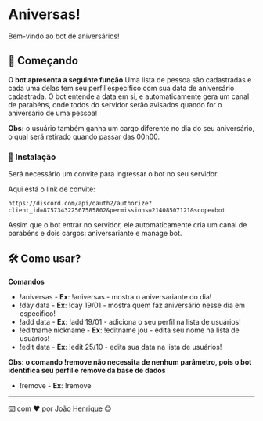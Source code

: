# Aniversas!

Bem-vindo ao bot de aniversários!

## 🚀 Começando

**O bot apresenta a seguinte função**
Uma lista de pessoa são cadastradas e cada uma delas tem seu perfil específico com sua data de aniversário cadastrada. O bot entende a data em si, e automaticamente gera um canal de parabéns, onde todos do servidor serão avisados quando for o aniversário de uma pessoa! 

**Obs:** o usuário também ganha um cargo diferente no dia do seu aniversário, o qual será retirado quando passar das 00h00.

### 🔧 Instalação

Será necessário um convite para ingressar o bot no seu servidor.

Aqui está o link de convite:

```
https://discord.com/api/oauth2/authorize?client_id=875734322567585802&permissions=21408507121&scope=bot
```

Assim que o bot entrar no servidor, ele automaticamente cria um canal de parabéns e dois cargos: aniversariante e manage bot.

## 🛠️ Como usar?

**Comandos**
* !aniversas - **Ex**: !aniversas - mostra o aniversariante do dia!
* !day data - **Ex**: !day 19/01 - mostra quem faz aniversário nesse dia em específico!
* !add data - **Ex**: !add 19/01 - adiciona o seu perfil na lista de usuários!
* !editname nickname - **Ex**: !editname jou - edita seu nome na lista de usuários!
* !edit data - **Ex**: !edit 25/10 - edita sua data na lista de usuários!

**Obs: o comando !remove não necessita de nenhum parâmetro, pois o bot identifica seu perfil e remove da base de dados**
* !remove - **Ex**: !remove


---
⌨️ com ❤️ por [João Henrique](https://gist.github.com/jouiwnl) 😊